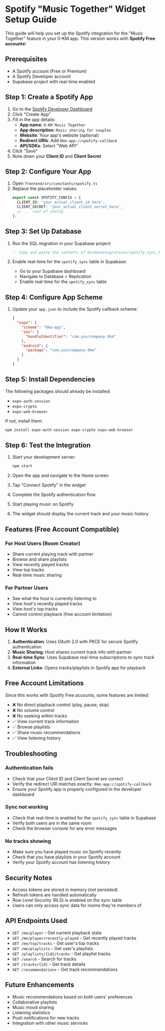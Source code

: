 # Spotify "Music Together" Widget Setup Guide

This guide will help you set up the Spotify integration for the "Music Together" feature in your 0-KM app. This version works with **Spotify Free accounts**!

## Prerequisites

- A Spotify account (Free or Premium)
- A Spotify Developer account
- Supabase project with real-time enabled

## Step 1: Create a Spotify App

1. Go to the [Spotify Developer Dashboard](https://developer.spotify.com/dashboard)
2. Click "Create App"
3. Fill in the app details:
   - **App name**: `0-KM Music Together`
   - **App description**: `Music sharing for couples`
   - **Website**: Your app's website (optional)
   - **Redirect URIs**: Add `0km-app://spotify-callback`
   - **API/SDKs**: Select "Web API"
4. Click "Save"
5. Note down your **Client ID** and **Client Secret**

## Step 2: Configure Your App

1. Open `frontend/src/constants/spotify.ts`
2. Replace the placeholder values:
   ```typescript
   export const SPOTIFY_CONFIG = {
     CLIENT_ID: 'your_actual_client_id_here',
     CLIENT_SECRET: 'your_actual_client_secret_here',
     // ... rest of config
   };
   ```

## Step 3: Set Up Database

1. Run the SQL migration in your Supabase project:

   ```sql
   -- Copy and paste the contents of backend/migrations/spotify_sync_table.sql
   ```

2. Enable real-time for the `spotify_sync` table in Supabase:
   - Go to your Supabase dashboard
   - Navigate to Database > Replication
   - Enable real-time for the `spotify_sync` table

## Step 4: Configure App Scheme

1. Update your `app.json` to include the Spotify callback scheme:
   ```json
   {
     "expo": {
       "scheme": "0km-app",
       "ios": {
         "bundleIdentifier": "com.yourcompany.0km"
       },
       "android": {
         "package": "com.yourcompany.0km"
       }
     }
   }
   ```

## Step 5: Install Dependencies

The following packages should already be installed:

- `expo-auth-session`
- `expo-crypto`
- `expo-web-browser`

If not, install them:

```bash
npm install expo-auth-session expo-crypto expo-web-browser
```

## Step 6: Test the Integration

1. Start your development server:

   ```bash
   npm start
   ```

2. Open the app and navigate to the Home screen
3. Tap "Connect Spotify" in the widget
4. Complete the Spotify authentication flow
5. Start playing music on Spotify
6. The widget should display the current track and your music history

## Features (Free Account Compatible)

### For Host Users (Room Creator)

- Share current playing track with partner
- Browse and share playlists
- View recently played tracks
- View top tracks
- Real-time music sharing

### For Partner Users

- See what the host is currently listening to
- View host's recently played tracks
- View host's top tracks
- Cannot control playback (free account limitation)

## How It Works

1. **Authentication**: Uses OAuth 2.0 with PKCE for secure Spotify authentication
2. **Music Sharing**: Host shares current track info with partner
3. **Real-time Sync**: Uses Supabase real-time subscriptions to sync track information
4. **External Links**: Opens tracks/playlists in Spotify app for playback

## Free Account Limitations

Since this works with Spotify Free accounts, some features are limited:

- ❌ No direct playback control (play, pause, skip)
- ❌ No volume control
- ❌ No seeking within tracks
- ✅ View current track information
- ✅ Browse playlists
- ✅ Share music recommendations
- ✅ View listening history

## Troubleshooting

### Authentication fails

- Check that your Client ID and Client Secret are correct
- Verify the redirect URI matches exactly: `0km-app://spotify-callback`
- Ensure your Spotify app is properly configured in the developer dashboard

### Sync not working

- Check that real-time is enabled for the `spotify_sync` table in Supabase
- Verify both users are in the same room
- Check the browser console for any error messages

### No tracks showing

- Make sure you have played music on Spotify recently
- Check that you have playlists in your Spotify account
- Verify your Spotify account has listening history

## Security Notes

- Access tokens are stored in memory (not persisted)
- Refresh tokens are handled automatically
- Row Level Security (RLS) is enabled on the sync table
- Users can only access sync data for rooms they're members of

## API Endpoints Used

- `GET /me/player` - Get current playback state
- `GET /me/player/recently-played` - Get recently played tracks
- `GET /me/top/tracks` - Get user's top tracks
- `GET /me/playlists` - Get user's playlists
- `GET /playlists/{id}/tracks` - Get playlist tracks
- `GET /search` - Search for tracks
- `GET /tracks/{id}` - Get track details
- `GET /recommendations` - Get track recommendations

## Future Enhancements

- Music recommendations based on both users' preferences
- Collaborative playlists
- Music mood sharing
- Listening statistics
- Push notifications for new tracks
- Integration with other music services

